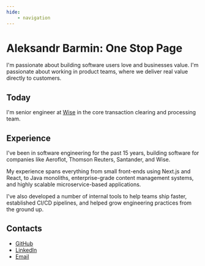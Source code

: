 ```yaml
---
hide:
    - navigation
---
```


# Aleksandr Barmin: One Stop Page

I'm passionate about building software users love and businesses value. I'm passionate about working in product teams, where we deliver real value directly to customers.

## Today

I'm senior engineer at [Wise](https://wise.com) in the core transaction clearing and processing team. 

## Experience

I've been in software engineering for the past 15 years, building software for companies like Aeroflot, Thomson Reuters, Santander, and Wise.

My experience spans everything from small front-ends using Next.js and React, to Java monoliths, enterprise-grade content management systems, and highly scalable microservice-based applications.

I've also developed a number of internal tools to help teams ship faster, established CI/CD pipelines, and helped grow engineering practices from the ground up.

## Contacts

* [GitHub](https://github.com/aabarmin)
* [LinkedIn](https://www.linkedin.com/in/abarmin/)
* [Email](mailto:abarmin@pm.me)
